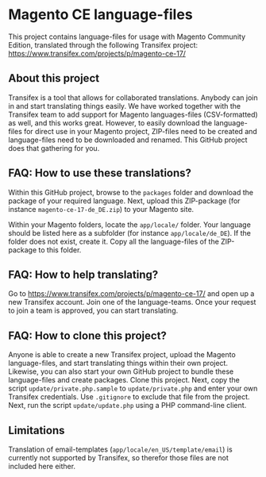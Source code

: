 # Magento CE language-files
This project contains language-files for usage with Magento Community
Edition, translated through the following Transifex project:
https://www.transifex.com/projects/p/magento-ce-17/

## About this project
Transifex is a tool that allows for collaborated translations. Anybody can join in and start translating
things easily. We have worked together with the Transifex team to add support for Magento languages-files 
(CSV-formatted) as well, and this works great. However, to easily download the language-files for direct
use in your Magento project, ZIP-files need to be created and language-files need to be downloaded and 
renamed. This GitHub project does that gathering for you.

## FAQ: How to use these translations?
Within this GitHub project, browse to the `packages` folder and download the package of
your required language. Next, upload this ZIP-package (for instance `magento-ce-17-de_DE.zip`) to your
Magento site.

Within your Magento folders, locate the `app/locale/` folder. Your language should be listed here as a 
subfolder (for instance `app/locale/de_DE`). If the folder does not exist, create it. Copy all the
language-files of the ZIP-package to this folder.

## FAQ: How to help translating?
Go to https://www.transifex.com/projects/p/magento-ce-17/ and open up a new Transifex account. Join one
of the language-teams. Once your request to join a team is approved, you can start translating.

## FAQ: How to clone this project?
Anyone is able to create a new Transifex project, upload the Magento language-files, and start
translating things within their own project. Likewise, you can also start your own GitHub project to
bundle these language-files and create packages. Clone this project. Next, copy the script `update/private.php.sample`
to `update/private.php` and enter your own Transifex credentials. Use `.gitignore` to exclude that file
from the project. Next, run the script `update/update.php` using a PHP command-line client.

## Limitations
Translation of email-templates (`app/locale/en_US/template/email`) is currently not supported by
Transifex, so therefor those files are not included here either. 
